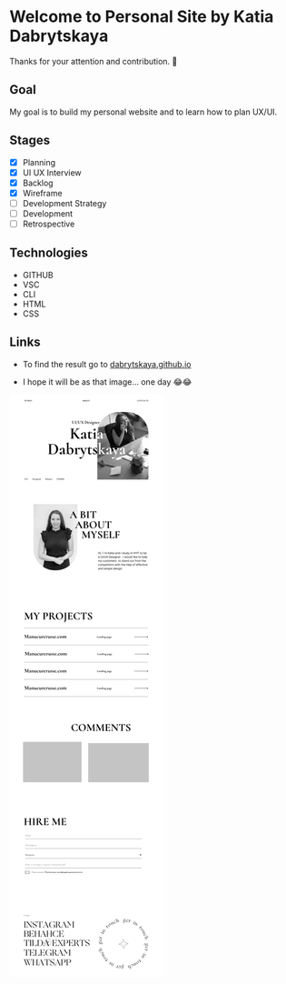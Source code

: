 
# Welcome to Personal Site by Katia Dabrytskaya

Thanks for your attention and contribution. 🤗

## Goal

My goal is to build my personal website and to learn how to plan UX/UI.  

## Stages

- [X] Planning
- [X] UI UX Interview
- [X] Backlog
- [X] Wireframe
- [ ] Development Strategy
- [ ] Development
- [ ] Retrospective

## Technologies

- GITHUB 
- VSC
- CLI
- HTML
- CSS

## Links

- To find the result go to  [dabrytskaya.github.io](https://dabrytskaya.github.io)

- I hope it will be as that image... one day 😂😂

![img](/Landing_Katia.png)
